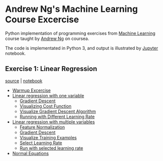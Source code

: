 # Andrew Ng's Machine Learning Course Excercise

Python implementation of programming exercises from [Machine Learning](https://www.coursera.org/learn/machine-learning/home/info) course taught by [Andrew Ng](https://www.coursera.org/instructor/andrewng) on coursea.

The code is implementated in Python 3, and output is illustrated by [Jupyter](http://jupyter.org/) notebook. 


## Exercise 1: Linear Regression 
[source](https://github.com/fiony/ml-course-andrew-ng/blob/master/ex1/Programming%20Exercise%201-Linear%20Regression.ipynb) | [notebook](https://nbviewer.jupyter.org/github/fiony/ml-course-andrew-ng/blob/master/ex1/Programming%20Exercise%201-Linear%20Regression.ipynb)
- [Warmup Excercise](https://nbviewer.jupyter.org/github/fiony/ml-course-andrew-ng/blob/master/ex1/Programming%20Exercise%201-Linear%20Regression.ipynb#Warmup-Excercise-:-Return-the-5x5-identity-matrix)
- [Linear regression with one variable](https://nbviewer.jupyter.org/github/fiony/ml-course-andrew-ng/blob/master/ex1/Programming%20Exercise%201-Linear%20Regression.ipynb#Linear-regression-with-one-variable)
  - [Gradient Descent](https://nbviewer.jupyter.org/github/fiony/ml-course-andrew-ng/blob/master/ex1/Programming%20Exercise%201-Linear%20Regression.ipynb#Gradient-Descent)
  - [Visualizing Cost Function](https://nbviewer.jupyter.org/github/fiony/ml-course-andrew-ng/blob/master/ex1/Programming%20Exercise%201-Linear%20Regression.ipynb#Visualizing-Cost-Function-$J(\theta)$)
  - [Visualize Gradient Descent Algorithm](https://nbviewer.jupyter.org/github/fiony/ml-course-andrew-ng/blob/master/ex1/Programming%20Exercise%201-Linear%20Regression.ipynb#Visualize-Gradient-Descent-Algorithm)
  - [Running with Different Learning Rate](https://nbviewer.jupyter.org/github/fiony/ml-course-andrew-ng/blob/master/ex1/Programming%20Exercise%201-Linear%20Regression.ipynb#Run-with-different-Learning-Rate-$\alpha$)
- [Linear regression with multiple variables](https://nbviewer.jupyter.org/github/fiony/ml-course-andrew-ng/blob/master/ex1/Programming%20Exercise%201-Linear%20Regression.ipynb#Linear-regression-with-multiple-variables)
   - [Feature Normalization](https://nbviewer.jupyter.org/github/fiony/ml-course-andrew-ng/blob/master/ex1/Programming%20Exercise%201-Linear%20Regression.ipynb#Feature-Normalization)
   - [Gradient Descent](https://nbviewer.jupyter.org/github/fiony/ml-course-andrew-ng/blob/master/ex1/Programming%20Exercise%201-Linear%20Regression.ipynb#Gradient-Descent)   
   - [Visualize Training Examples](https://nbviewer.jupyter.org/github/fiony/ml-course-andrew-ng/blob/master/ex1/Programming%20Exercise%201-Linear%20Regression.ipynb#Visualize-Training-Examples)
   - [Select Learning Rate](https://nbviewer.jupyter.org/github/fiony/ml-course-andrew-ng/blob/master/ex1/Programming%20Exercise%201-Linear%20Regression.ipynb#Select-Learning-Rate)
   - [Run with selected learning rate](https://nbviewer.jupyter.org/github/fiony/ml-course-andrew-ng/blob/master/ex1/Programming%20Exercise%201-Linear%20Regression.ipynb#Run-with-selected-alpha)
- [Normal Equations](https://nbviewer.jupyter.org/github/fiony/ml-course-andrew-ng/blob/master/ex1/Programming%20Exercise%201-Linear%20Regression.ipynb#Normal-Equations)
   

  
